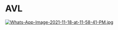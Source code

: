 # AVL
[![Whats-App-Image-2021-11-18-at-11-58-41-PM.jpg](https://i.postimg.cc/xC7VfCWp/Whats-App-Image-2021-11-18-at-11-58-41-PM.jpg)](https://postimg.cc/FdjBG9F0)
